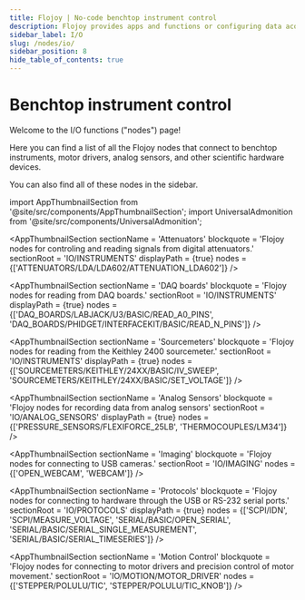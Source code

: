 ```yaml
---
title: Flojoy | No-code benchtop instrument control
description: Flojoy provides apps and functions or configuring data acquisition hardware, reading data into Flojoy, and writing data to DAQ output channels. Flojoy supports a variety of hardware, including those from National Instruments®, Tektronix®, and others.
sidebar_label: I/O
slug: /nodes/io/
sidebar_position: 8
hide_table_of_contents: true
---
```


# Benchtop instrument control

Welcome to the I/O functions ("nodes") page!

Here you can find a list of all the Flojoy nodes that connect to benchtop instruments, motor drivers, analog sensors, and other scientific hardware devices.

You can also find all of these nodes in the sidebar.

<!-- Custom component -->

import AppThumbnailSection from '@site/src/components/AppThumbnailSection';
import UniversalAdmonition from '@site/src/components/UniversalAdmonition';

<UniversalAdmonition />

<AppThumbnailSection
sectionName = 'Attenuators'
blockquote = 'Flojoy nodes for controling and reading signals from digital attenuators.'
sectionRoot = 'IO/INSTRUMENTS'
displayPath = {true}
nodes = {['ATTENUATORS/LDA/LDA602/ATTENUATION_LDA602']}
/>

<AppThumbnailSection
sectionName = 'DAQ boards'
blockquote = 'Flojoy nodes for reading from DAQ boards.'
sectionRoot = 'IO/INSTRUMENTS'
displayPath = {true}
nodes = {['DAQ_BOARDS/LABJACK/U3/BASIC/READ_A0_PINS', 
        'DAQ_BOARDS/PHIDGET/INTERFACEKIT/BASIC/READ_N_PINS']}
/>

<AppThumbnailSection
sectionName = 'Function generators'
blockquote = 'Flojoy nodes for reading and writing to function generators.'
sectionRoot = 'IO/INSTRUMENTS'
sectionSubRoot = 'I/O > Function Generators'
displayPath = {true}
nodes = {[]}
/>

<AppThumbnailSection
sectionName = 'Digital multimeters (DMMs)'
blockquote = 'Flojoy nodes for controlling and reading from DMMs.'
sectionRoot = 'IO/INSTRUMENTS'
sectionSubRoot = 'I/O > Digital Multimeters'
displayPath = {true}
nodes = {[]}
/>

<AppThumbnailSection
sectionName = 'Oscilloscopes'
blockquote = 'Flojoy nodes for reading and writing to oscilloscopes.'
sectionRoot = 'IO/INSTRUMENTS'
sectionSubRoot = 'I/O > Oscilloscopes'
displayPath = {true}
nodes = {[]}
/>

<AppThumbnailSection
sectionName = 'Sourcemeters'
blockquote = 'Flojoy nodes for reading from the Keithley 2400 sourcemeter.'
sectionRoot = 'IO/INSTRUMENTS'
displayPath = {true}
nodes = {['SOURCEMETERS/KEITHLEY/24XX/BASIC/IV_SWEEP', 
        'SOURCEMETERS/KEITHLEY/24XX/BASIC/SET_VOLTAGE']}
/>

<AppThumbnailSection
sectionName = 'Analog Sensors'
blockquote = 'Flojoy nodes for recording data from analog sensors'
sectionRoot = 'IO/ANALOG_SENSORS'
displayPath = {true}
nodes = {['PRESSURE_SENSORS/FLEXIFORCE_25LB', 'THERMOCOUPLES/LM34']}
/>

<AppThumbnailSection
sectionName = 'Imaging'
blockquote = 'Flojoy nodes for connecting to USB cameras.'
sectionRoot = 'IO/IMAGING'
nodes = {['OPEN_WEBCAM', 'WEBCAM']}
/>

<AppThumbnailSection
sectionName = 'Protocols'
blockquote = 'Flojoy nodes for connecting to hardware through the USB or RS-232 serial ports.'
sectionRoot = 'IO/PROTOCOLS'
displayPath = {true}
nodes = {['SCPI/IDN', 
        'SCPI/MEASURE_VOLTAGE', 
        'SERIAL/BASIC/OPEN_SERIAL', 
        'SERIAL/BASIC/SERIAL_SINGLE_MEASUREMENT', 
        'SERIAL/BASIC/SERIAL_TIMESERIES']}
/>

<AppThumbnailSection
sectionName = 'Motion Control'
blockquote = 'Flojoy nodes for connecting to motor drivers and precision control of motor movement.'
sectionRoot = 'IO/MOTION/MOTOR_DRIVER'
nodes = {['STEPPER/POLULU/TIC', 'STEPPER/POLULU/TIC_KNOB']}
/>